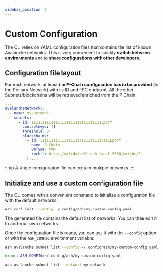 ```yaml
---
sidebar_position: 2
---
```


# Custom Configuration

The CLI relies on YAML configuration files that contains the list of known Avalanche networks. This is very convenient to quickly **switch between environments** and to **share configurations with other developers**.

## Configuration file layout

For each network, at least **the P-Chain configuration has to be provided** (in the Primary Network) with its ID and RPC endpoint. All the other Subnets/blockchains will be retrieved/enriched from the P-Chain.

```yaml {9-12} title="~/.config/ash/my-custom-config.yaml"
---
avalancheNetworks:
  - name: my-network
    subnets:
      - id: 11111111111111111111111111111111LpoYY
        controlKeys: []
        threshold: 0
        blockchains:
          - id: 11111111111111111111111111111111LpoYY
            name: P-Chain
            vmType: PVM
            rpcUrl: http://validator01.ash.local:9650/ext/bc/P
          [...]
```

:::tip
A single configuration file can contain multiple networks.
:::

## Initialize and use a custom configuration file

The CLI comes with a convenient command to initialize a configuration file with the default networks:

```bash
ash conf init --config ~/.config/ash/my-custom-config.yaml
```

The generated file contains the default list of networks. You can then edit it to add your own networks.

Once the configuration file is ready, you can use it with the `--config` option or with the `ASH_CONFIG` environment variable:

```bash
ash avalanche subnet list --config ~/.config/ash/my-custom-config.yaml --network my-network
```

```bash
export ASH_CONFIG=~/.config/ash/my-custom-config.yaml

ash avalanche subnet list --network my-network
```
